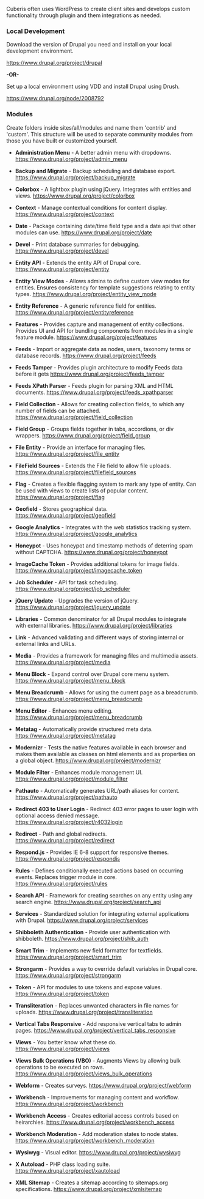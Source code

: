 Cuberis often uses WordPress to create client sites and develops custom functionality through plugin and them integrations as needed.

### Local Development

Download the version of Drupal you need and install on your local development environment.

https://www.drupal.org/project/drupal

**-OR-**

Set up a local environment using VDD and install Drupal using Drush.

https://www.drupal.org/node/2008792

### Modules

Create folders inside sites/all/modules and name them 'contrib' and 'custom'. This structure will be used to separate community modules from those you have built or customized yourself.

* **Administration Menu** - A better admin menu with dropdowns.
https://www.drupal.org/project/admin_menu

* **Backup and Migrate** - Backup scheduling and database export.
https://www.drupal.org/project/backup_migrate

* **Colorbox** - A lightbox plugin using jQuery. Integrates with entities and views.
https://www.drupal.org/project/colorbox

* **Context** - Manage contextual conditions for content display.
https://www.drupal.org/project/context

* **Date** - Package containing date/time field type and a date api that other modules can use.
https://www.drupal.org/project/date

* **Devel** - 
Print database summaries for debugging.
https://www.drupal.org/project/devel

* **Entity API** - 
Extends the entity API of Drupal core.
https://www.drupal.org/project/entity

* **Entity View Modes** - 
Allows admins to define custom view modes for entities. Ensures consistency for template suggestions relating to entity types.
https://www.drupal.org/project/entity_view_mode

* **Entity Reference** - 
A generic reference field for entities.
https://www.drupal.org/project/entityreference

* **Features** - 
Provides capture and management of entity collections. Provides UI and API for bundling components from modules in a single feature module.
https://www.drupal.org/project/features

* **Feeds** - 
Import or aggregate data as nodes, users, taxonomy terms or database records.
https://www.drupal.org/project/feeds

* **Feeds Tamper** - 
Provides plugin architecture to modify Feeds data before it gets
https://www.drupal.org/project/feeds_tamper

* **Feeds XPath Parser** - 
Feeds plugin for parsing XML and HTML documents.
https://www.drupal.org/project/feeds_xpathparser

* **Field Collection** - 
Allows for creating collection fields, to which any number of fields can be attached.
https://www.drupal.org/project/field_collection

* **Field Group** - 
Groups fields together in tabs, accordions, or div wrappers.
https://www.drupal.org/project/field_group

* **File Entity** - 
Provide an interface for managing files.
https://www.drupal.org/project/file_entity

* **FileField Sources** - 
Extends the File field to allow file uploads.
https://www.drupal.org/project/filefield_sources

* **Flag** - 
Creates a flexible flagging system to mark any type of entity. Can be used with views to create lists of popular content.
https://www.drupal.org/project/flag

* **Geofield** - 
Stores geographical data.
https://www.drupal.org/project/geofield

* **Google Analytics** - 
Integrates with the web statistics tracking system.
https://www.drupal.org/project/google_analytics

* **Honeypot** - 
Uses honeypot and timestamp methods of deterring spam without CAPTCHA.
https://www.drupal.org/project/honeypot

* **ImageCache Token** - 
Provides additional tokens for image fields.
https://www.drupal.org/project/imagecache_token

* **Job Scheduler** - 
API for task scheduling.
https://www.drupal.org/project/job_scheduler

* **jQuery Update** - 
Upgrades the version of jQuery.
https://www.drupal.org/project/jquery_update

* **Libraries** - 
Common denominator for all Drupal modules to integrate with external libraries.
https://www.drupal.org/project/libraries

* **Link** - 
Advanced validating and different ways of storing internal or external links and URLs.

* **Media** - 
Provides a framework for managing files and multimedia assets.
https://www.drupal.org/project/media

* **Menu Block** - 
Expand control over Drupal core menu system.
https://www.drupal.org/project/menu_block

* **Menu Breadcrumb** - 
Allows for using the current page as a breadcrumb.
https://www.drupal.org/project/menu_breadcrumb

* **Menu Editor** - 
Enhances menu editing.
https://www.drupal.org/project/menu_breadcrumb

* **Metatag** - 
Automatically provide structured meta data.
https://www.drupal.org/project/metatag

* **Modernizr** - 
Tests the native features available in each browser and makes them available as classes on html elements and as properties on a global object.
https://www.drupal.org/project/modernizr

* **Module Filter** - 
Enhances module management UI.
https://www.drupal.org/project/module_filter

* **Pathauto** - 
Automatically generates URL/path aliases for content.
https://www.drupal.org/project/pathauto

* **Redirect 403 to User Login** - 
Redirect 403 error pages to user login with optional access denied message.
https://www.drupal.org/project/r4032login

* **Redirect** - 
Path and global redirects.
https://www.drupal.org/project/redirect

* **Respond.js** - 
Provides IE 6-8 support for responsive themes.
https://www.drupal.org/project/respondjs

* **Rules** - 
Defines conditionally executed actions based on occurring events. Replaces trigger module in core.
https://www.drupal.org/project/rules

* **Search API** - 
Framework for creating searches on any entity using any search engine.
https://www.drupal.org/project/search_api

* **Services** - 
Standardized solution for integrating external applications with Drupal.
https://www.drupal.org/project/services

* **Shibboleth Authentication** - 
Provide user authentication with shibboleth.
https://www.drupal.org/project/shib_auth

* **Smart Trim** - 
Implements new field formatter for textfields.
https://www.drupal.org/project/smart_trim

* **Strongarm** - 
Provides a way to override default variables in Drupal core.
https://www.drupal.org/project/strongarm

* **Token** - 
API for modules to use tokens and expose values.
https://www.drupal.org/project/token

* **Transliteration** - 
Replaces unwanted characters in file names for uploads.
https://www.drupal.org/project/transliteration

* **Vertical Tabs Responsive** - 
Add responsive vertical tabs to admin pages.
https://www.drupal.org/project/vertical_tabs_responsive

* **Views** - 
You better know what these do.
https://www.drupal.org/project/views

* **Views Bulk Operations (VBO)** - 
Augments Views by allowing bulk operations to be executed on rows.
https://www.drupal.org/project/views_bulk_operations

* **Webform** - 
Creates surveys.
https://www.drupal.org/project/webform

* **Workbench** - 
Improvements for managing content and workflow.
https://www.drupal.org/project/workbench

* **Workbench Access** - 
Creates editorial access controls based on heirarchies.
https://www.drupal.org/project/workbench_access

* **Workbench Moderation** - 
Add moderation states to node states.
https://www.drupal.org/project/workbench_moderation

* **Wysiwyg** - 
Visual editor.
https://www.drupal.org/project/wysiwyg

* **X Autoload** - 
PHP class loading suite.
https://www.drupal.org/project/xautoload

* **XML Sitemap** - 
Creates a sitemap according to sitemaps.org specifications.
https://www.drupal.org/project/xmlsitemap


